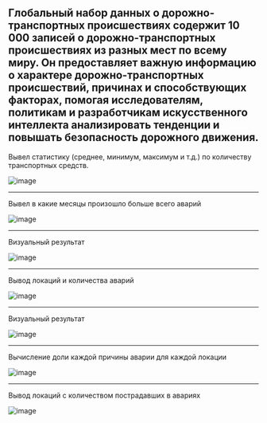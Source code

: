 
Глобальный набор данных о дорожно-транспортных происшествиях содержит 10 000 записей о дорожно-транспортных происшествиях из разных мест по всему миру. Он предоставляет важную информацию о характере дорожно-транспортных происшествий, причинах и способствующих факторах, помогая исследователям, политикам и разработчикам искусственного интеллекта анализировать тенденции и повышать безопасность дорожного движения.
--------------------------------------------
Вывел статистику (среднее, минимум, максимум и т.д.) по количеству транспортных средств.

![image](https://github.com/user-attachments/assets/52f1b1ae-cd14-44e1-bb18-7ea3c4498e1b)

------------------------------------
Вывел в какие месяцы произошло больше всего аварий

![image](https://github.com/user-attachments/assets/5755aac2-86fc-4d72-a9be-a8a4b553de02)

------------------------------------
Визуальный результат 

![image](https://github.com/user-attachments/assets/063669ea-ceb1-436b-8c28-46a4bc65f3dc)

------------------------------------
Вывод локаций и количества аварий

![image](https://github.com/user-attachments/assets/608d97c4-0b01-4d6d-8ada-558c00dc1132)

------------------------------------
Визуальный результат 

![image](https://github.com/user-attachments/assets/8b078f9c-d01c-4715-83a3-a06756bb0a20)

------------------------------------
Вычисление доли каждой причины аварии для каждой локации

![image](https://github.com/user-attachments/assets/2074b5c1-0044-40ac-af78-eb7c4ead975d)

------------------------------------
Вывод локаций с количеством пострадавших в авариях

![image](https://github.com/user-attachments/assets/ad25ff30-6971-4949-bb7b-4ab415a6d959)

